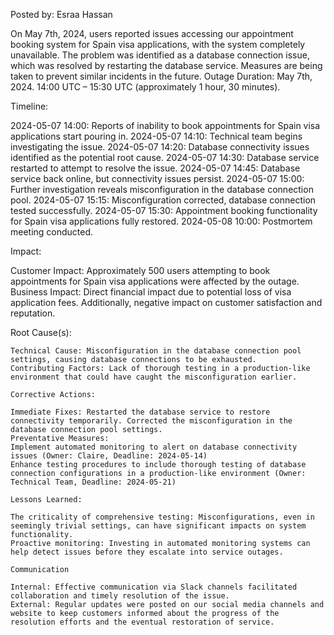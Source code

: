 
Posted by: Esraa Hassan 





On May 7th, 2024, users reported issues accessing our appointment booking system for Spain visa applications, with the system completely unavailable. The problem was identified as a database connection issue, which was resolved by restarting the database service. Measures are being taken to prevent similar incidents in the future.
Outage Duration: May 7th, 2024. 14:00 UTC – 15:30 UTC (approximately 1 hour, 30 minutes).

Timeline:

2024-05-07 14:00: Reports of inability to book appointments for Spain visa applications start pouring in.
2024-05-07 14:10: Technical team begins investigating the issue.
2024-05-07 14:20: Database connectivity issues identified as the potential root cause.
2024-05-07 14:30: Database service restarted to attempt to resolve the issue.
2024-05-07 14:45: Database service back online, but connectivity issues persist.
2024-05-07 15:00: Further investigation reveals misconfiguration in the database connection pool.
2024-05-07 15:15: Misconfiguration corrected, database connection tested successfully.
2024-05-07 15:30: Appointment booking functionality for Spain visa applications fully restored.
2024-05-08 10:00: Postmortem meeting conducted.

Impact:

Customer Impact: Approximately 500 users attempting to book appointments for Spain visa applications were affected by the outage.
Business Impact: Direct financial impact due to potential loss of visa application fees. Additionally, negative impact on customer satisfaction and reputation.

Root Cause(s):

	Technical Cause: Misconfiguration in the database connection pool settings, causing database connections to be exhausted.
	Contributing Factors: Lack of thorough testing in a production-like environment that could have caught the misconfiguration earlier.

	Corrective Actions:

	Immediate Fixes: Restarted the database service to restore connectivity temporarily. Corrected the misconfiguration in the database connection pool settings.
	Preventative Measures:
	Implement automated monitoring to alert on database connectivity issues (Owner: Claire, Deadline: 2024-05-14)
	Enhance testing procedures to include thorough testing of database connection configurations in a production-like environment (Owner: Technical Team, Deadline: 2024-05-21)

	Lessons Learned:

	The criticality of comprehensive testing: Misconfigurations, even in seemingly trivial settings, can have significant impacts on system functionality.
	Proactive monitoring: Investing in automated monitoring systems can help detect issues before they escalate into service outages.

	Communication

	Internal: Effective communication via Slack channels facilitated collaboration and timely resolution of the issue.
	External: Regular updates were posted on our social media channels and website to keep customers informed about the progress of the resolution efforts and the eventual restoration of service.


